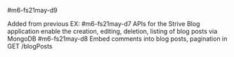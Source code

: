 #m6-fs21may-d9


Added from previous EX:
#m6-fs21may-d7 APIs for the Strive Blog application
enable the creation, editing, deletion, listing of blog posts via MongoDB
#m6-fs21may-d8 Embed comments into blog posts, pagination in GET /blogPosts
